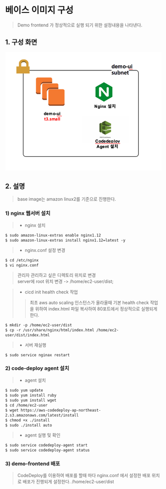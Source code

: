 # 베이스 이미지 구성
> Demo frontend 가 정상적으로 실행 되기 위한 설정내용을 나타낸다.

## 1. 구성 화면
![baseimage](../img/base-01-01.png)

## 2. 설명
> base image는 amazon linux2를 기준으로 진행한다.
### 1) nginx 웹서버 설치
> - nginx 설치
~~~
$ sudo amazon-linux-extras enable nginx1.12
$ sudo amazon-linux-extras install nginx1.12=latest -y

~~~

> - nginx.conf 설정 변경 
~~~
$ cd /etc/nginx
$ vi nginx.conf
~~~
> 관리자 관리하고 싶은 디렉토리 위치로 변경<br>
> server에 root 위치 변경 -> /home/ec2-user/dist; 

> - cicd init health check 작업
>> 최초 aws auto scaling 인스턴스가 올라올때 기본 health check 작업을 위하여 index.html 파일 복사하여 80포트에서 정상적으로 실행되게 한다.
~~~
$ mkdir -p /home/ec2-user/dist
$ cp -r /usr/share/nginx/html/index.html /home/ec2-user/dist/index.html
~~~

> - 서버 재실행
~~~
$ sudo service nginax restart
~~~

### 2) code-deploy agent 설치
> - agent 설치
~~~
$ sudo yum update
$ sudo yum install ruby
$ sudo yum install wget
$ cd /home/ec2-user
$ wget https://aws-codedeploy-ap-northeast-2.s3.amazonaws.com/latest/install
$ chmod +x ./install
$ sudo ./install auto
~~~ 

> - agent 실행 및 확인
~~~
$ sudo service codedeploy-agent start
$ sudo service codedeploy-agent status
~~~

### 3) demo-frontend 배포
> CodeDeploy를 이용하여 배포를 할때 마다 nginx.conf 에서 설정한 배포 위치로 배포가 진행되게 설정한다.
> /home/ec2-user/dist